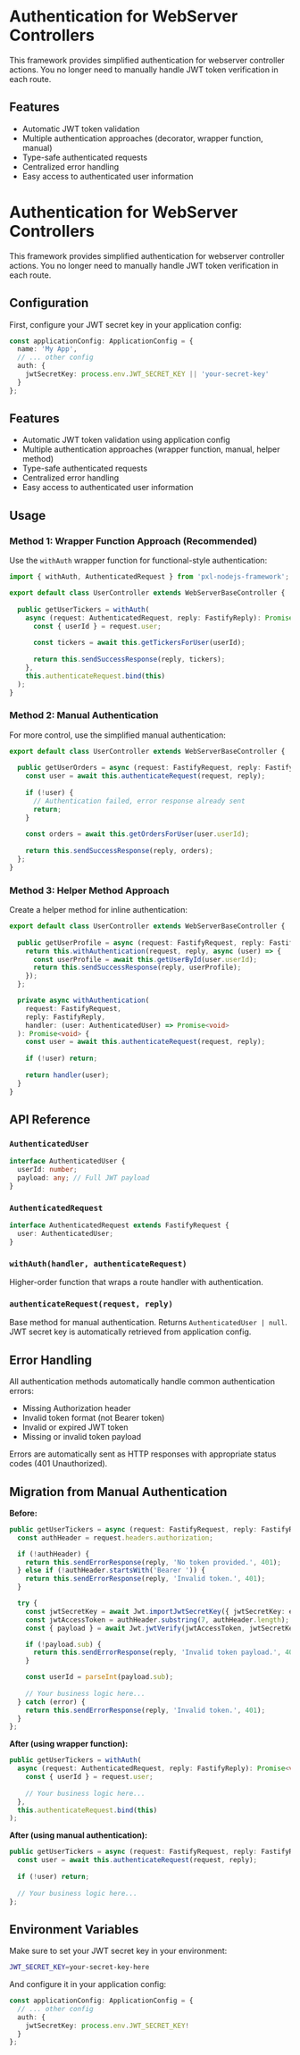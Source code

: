 # Authentication for WebServer Controllers

This framework provides simplified authentication for webserver controller actions. You no longer need to manually handle JWT token verification in each route.

## Features

- Automatic JWT token validation
- Multiple authentication approaches (decorator, wrapper function, manual)
- Type-safe authenticated requests
- Centralized error handling
- Easy access to authenticated user information

# Authentication for WebServer Controllers

This framework provides simplified authentication for webserver controller actions. You no longer need to manually handle JWT token verification in each route.

## Configuration

First, configure your JWT secret key in your application config:

```typescript
const applicationConfig: ApplicationConfig = {
  name: 'My App',
  // ... other config
  auth: {
    jwtSecretKey: process.env.JWT_SECRET_KEY || 'your-secret-key'
  }
};
```

## Features

- Automatic JWT token validation using application config
- Multiple authentication approaches (wrapper function, manual, helper method)
- Type-safe authenticated requests
- Centralized error handling
- Easy access to authenticated user information

## Usage

### Method 1: Wrapper Function Approach (Recommended)

Use the `withAuth` wrapper function for functional-style authentication:

```typescript
import { withAuth, AuthenticatedRequest } from 'pxl-nodejs-framework';

export default class UserController extends WebServerBaseController {
  
  public getUserTickers = withAuth(
    async (request: AuthenticatedRequest, reply: FastifyReply): Promise<void> => {
      const { userId } = request.user;
      
      const tickers = await this.getTickersForUser(userId);
      
      return this.sendSuccessResponse(reply, tickers);
    },
    this.authenticateRequest.bind(this)
  );
}
```

### Method 2: Manual Authentication

For more control, use the simplified manual authentication:

```typescript
export default class UserController extends WebServerBaseController {
  
  public getUserOrders = async (request: FastifyRequest, reply: FastifyReply): Promise<void> => {
    const user = await this.authenticateRequest(request, reply);
    
    if (!user) {
      // Authentication failed, error response already sent
      return;
    }
    
    const orders = await this.getOrdersForUser(user.userId);
    
    return this.sendSuccessResponse(reply, orders);
  };
}
```

### Method 3: Helper Method Approach

Create a helper method for inline authentication:

```typescript
export default class UserController extends WebServerBaseController {
  
  public getUserProfile = async (request: FastifyRequest, reply: FastifyReply): Promise<void> => {
    return this.withAuthentication(request, reply, async (user) => {
      const userProfile = await this.getUserById(user.userId);
      return this.sendSuccessResponse(reply, userProfile);
    });
  };

  private async withAuthentication(
    request: FastifyRequest, 
    reply: FastifyReply, 
    handler: (user: AuthenticatedUser) => Promise<void>
  ): Promise<void> {
    const user = await this.authenticateRequest(request, reply);
    
    if (!user) return;
    
    return handler(user);
  }
}
```

## API Reference

### `AuthenticatedUser`
```typescript
interface AuthenticatedUser {
  userId: number;
  payload: any; // Full JWT payload
}
```

### `AuthenticatedRequest`
```typescript
interface AuthenticatedRequest extends FastifyRequest {
  user: AuthenticatedUser;
}
```

### `withAuth(handler, authenticateRequest)`
Higher-order function that wraps a route handler with authentication.

### `authenticateRequest(request, reply)`
Base method for manual authentication. Returns `AuthenticatedUser | null`. JWT secret key is automatically retrieved from application config.

## Error Handling

All authentication methods automatically handle common authentication errors:
- Missing Authorization header
- Invalid token format (not Bearer token)
- Invalid or expired JWT token
- Missing or invalid token payload

Errors are automatically sent as HTTP responses with appropriate status codes (401 Unauthorized).

## Migration from Manual Authentication

**Before:**
```typescript
public getUserTickers = async (request: FastifyRequest, reply: FastifyReply): Promise<void> => {
  const authHeader = request.headers.authorization;

  if (!authHeader) {
    return this.sendErrorResponse(reply, 'No token provided.', 401);
  } else if (!authHeader.startsWith('Bearer ')) {
    return this.sendErrorResponse(reply, 'Invalid token.', 401);
  }

  try {
    const jwtSecretKey = await Jwt.importJwtSecretKey({ jwtSecretKey: env.JWT_SECRET_KEY });
    const jwtAccessToken = authHeader.substring(7, authHeader.length);
    const { payload } = await Jwt.jwtVerify(jwtAccessToken, jwtSecretKey);

    if (!payload.sub) {
      return this.sendErrorResponse(reply, 'Invalid token payload.', 401);
    }

    const userId = parseInt(payload.sub);
    
    // Your business logic here...
  } catch (error) {
    return this.sendErrorResponse(reply, 'Invalid token.', 401);
  }
};
```

**After (using wrapper function):**
```typescript
public getUserTickers = withAuth(
  async (request: AuthenticatedRequest, reply: FastifyReply): Promise<void> => {
    const { userId } = request.user;
    
    // Your business logic here...
  },
  this.authenticateRequest.bind(this)
);
```

**After (using manual authentication):**
```typescript
public getUserTickers = async (request: FastifyRequest, reply: FastifyReply): Promise<void> => {
  const user = await this.authenticateRequest(request, reply);
  
  if (!user) return;
  
  // Your business logic here...
};
```

## Environment Variables

Make sure to set your JWT secret key in your environment:
```bash
JWT_SECRET_KEY=your-secret-key-here
```

And configure it in your application config:
```typescript
const applicationConfig: ApplicationConfig = {
  // ... other config
  auth: {
    jwtSecretKey: process.env.JWT_SECRET_KEY!
  }
};
```
